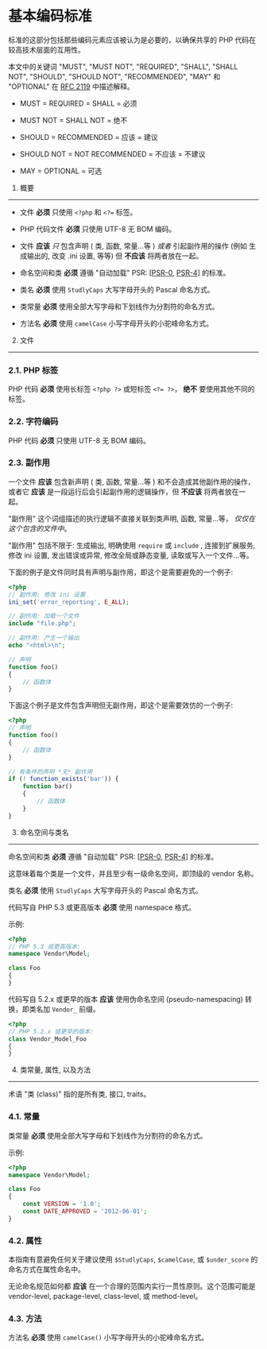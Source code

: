 基本编码标准
=====================

标准的这部分包括那些编码元素应该被认为是必要的，以确保共享的 PHP 代码在较高技术层面的互用性。

本文中的关键词 "MUST", "MUST NOT", "REQUIRED", "SHALL", "SHALL NOT", "SHOULD", "SHOULD NOT", "RECOMMENDED", "MAY" 和 "OPTIONAL" 在 [RFC 2119] 中描述解释。

- MUST = REQUIRED = SHALL = 必须

- MUST NOT = SHALL NOT = 绝不

- SHOULD = RECOMMENDED = 应该 = 建议

- SHOULD NOT = NOT RECOMMENDED = 不应该 = 不建议

- MAY = OPTIONAL = 可选

[RFC 2119]: http://www.ietf.org/rfc/rfc2119.txt
[PSR-0]: https://github.com/owwo/fig-standards-zh/blob/master/accepted/PSR-0.zh.md
[PSR-4]: https://github.com/owwo/fig-standards-zh/blob/master/accepted/PSR-4-autoloader.zh.md


1. 概要
-----------

- 文件 **必须** 只使用 `<?php` 和 `<?=` 标签。

- PHP 代码文件 **必须** 只使用 UTF-8 无 BOM 编码。

- 文件 **应该** *只* 包含声明 ( 类, 函数, 常量...等 ) *或者* 引起副作用的操作 (例如 生成输出的, 改变 .ini 设置,  等等) 但 **不应该** 将两者放在一起。

- 命名空间和类 **必须** 遵循 "自动加载" PSR: [[PSR-0], [PSR-4]] 的标准。

- 类名 **必须** 使用 `StudlyCaps` 大写字母开头的 Pascal 命名方式。

- 类常量 **必须** 使用全部大写字母和下划线作为分割符的命名方式。

- 方法名 **必须** 使用 `camelCase` 小写字母开头的小驼峰命名方式。


2. 文件
--------

### 2.1. PHP 标签

PHP 代码 **必须** 使用长标签 `<?php ?>` 或短标签 `<?= ?>`， **绝不** 要使用其他不同的标签。

### 2.2. 字符编码

PHP 代码 **必须** 只使用 UTF-8 无 BOM 编码。

### 2.3. 副作用

一个文件 **应该** 包含新声明 ( 类, 函数, 常量...等 ) 和不会造成其他副作用的操作，或者它 **应该** 是一段运行后会引起副作用的逻辑操作，但 **不应该** 将两者放在一起。

"副作用" 这个词组描述的执行逻辑不直接关联到类声明, 函数, 常量...等， *仅仅在这个包含的文件中*。

"副作用" 包括不限于: 生成输出, 明确使用 `require` 或 `include` , 连接到扩展服务, 修改 ini 设置, 发出错误或异常, 修改全局或静态变量, 读取或写入一个文件...等。

下面的例子是文件同时具有声明与副作用，即这个是需要避免的一个例子:

```php
<?php
// 副作用: 修改 ini 设置
ini_set('error_reporting', E_ALL);

// 副作用: 加载一个文件
include "file.php";

// 副作用: 产生一个输出
echo "<html>\n";

// 声明
function foo()
{
    // 函数体
}
```

下面这个例子是文件包含声明但无副作用，即这个是需要效仿的一个例子:

```php
<?php
// 声明
function foo()
{
    // 函数体
}

// 有条件的声明 *无* 副作用
if (! function_exists('bar')) {
    function bar()
    {
        // 函数体
    }
}
```


3. 命名空间与类名
----------------------------

命名空间和类 **必须** 遵循 "自动加载" PSR: [[PSR-0], [PSR-4]] 的标准。

这意味着每个类是一个文件，并且至少有一级命名空间，即顶级的 vendor 名称。

类名 **必须** 使用 `StudlyCaps` 大写字母开头的 Pascal 命名方式。

代码写自 PHP 5.3 或更高版本 **必须** 使用 namespace 格式。

示例:

```php
<?php
// PHP 5.3 或更高版本:
namespace Vendor\Model;

class Foo
{
}
```

代码写自 5.2.x 或更早的版本 **应该** 使用伪命名空间 (pseudo-namespacing) 转换，即类名加 `Vendor_` 前缀。

```php
<?php
// PHP 5.2.x 或更早的版本:
class Vendor_Model_Foo
{
}
```

4. 类常量, 属性, 以及方法
-------------------------------------------

术语 "类 (class)" 指的是所有类, 接口, traits。

### 4.1. 常量

类常量 **必须** 使用全部大写字母和下划线作为分割符的命名方式。

示例:

```php
<?php
namespace Vendor\Model;

class Foo
{
    const VERSION = '1.0';
    const DATE_APPROVED = '2012-06-01';
}
```

### 4.2. 属性

本指南有意避免任何关于建议使用 `$StudlyCaps`, `$camelCase`, 或 `$under_score` 的命名方式在属性命名中。

无论命名规范如何都 **应该** 在一个合理的范围内实行一贯性原则。这个范围可能是 vendor-level, package-level, class-level, 或 method-level。

### 4.3. 方法

方法名 **必须** 使用 `camelCase()` 小写字母开头的小驼峰命名方式。
